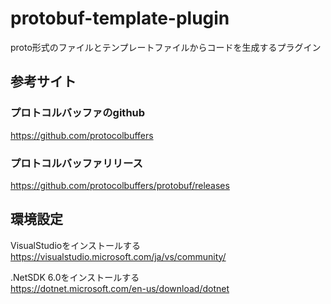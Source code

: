# protobuf-template-plugin
proto形式のファイルとテンプレートファイルからコードを生成するプラグイン

## 参考サイト

### プロトコルバッファのgithub
https://github.com/protocolbuffers

### プロトコルバッファリリース
https://github.com/protocolbuffers/protobuf/releases


## 環境設定
VisualStudioをインストールする  
https://visualstudio.microsoft.com/ja/vs/community/

.NetSDK 6.0をインストールする  
https://dotnet.microsoft.com/en-us/download/dotnet
